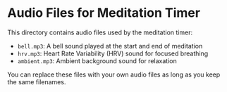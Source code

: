 # Audio Files for Meditation Timer

This directory contains audio files used by the meditation timer:

- `bell.mp3`: A bell sound played at the start and end of meditation
- `hrv.mp3`: Heart Rate Variability (HRV) sound for focused breathing
- `ambient.mp3`: Ambient background sound for relaxation

You can replace these files with your own audio files as long as you keep the same filenames.
